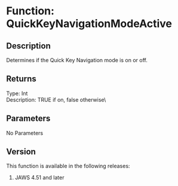 # Function: QuickKeyNavigationModeActive

## Description

Determines if the Quick Key Navigation mode is on or off.

## Returns

Type: Int\
Description: TRUE if on, false otherwise\

## Parameters

No Parameters

## Version

This function is available in the following releases:

1.  JAWS 4.51 and later
